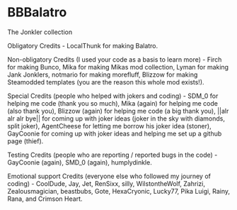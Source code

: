 # BBBalatro
The Jonkler collection

Obligatory Credits -
LocalThunk for making Balatro.

Non-obligatory Credits (I used your code as a basis to learn more) -
Firch for making Bunco,
Mika for making Mikas mod collection,
Lyman for making Jank Jonklers,
notmario for making morefluff,
Blizzow for making Steamodded templates (you are the reason this whole mod exists!).

Special Credits (people who helped with jokers and coding) -
SDM_0 for helping me code (thank you so much),
Mika (again) for helping me code (also thank you),
Blizzow (again) for helping me code (a big thank you),
||alr alr alr bye|| for coming up with joker ideas (joker in the sky with diamonds, split joker),
AgentCheese for letting me borrow his joker idea (stoner),
GayCoonie for coming up with joker ideas and helping me set up a github page (thief).

Testing Credits (people who are reporting / reported bugs in the code) -
GayCoonie (again),
SMD_0 (again),
humplydinkle.

Emotional support Credits (everyone else who followed my journey of coding) -
CoolDude,
Jay,
Jet,
RenSixx,
silly,
WilstontheWolf,
Zahrizi,
Zealousmagician,
beastbubs,
Gote,
HexaCryonic,
Lucky77,
Pika Luigi,
Rainy,
Rana,
and Crimson Heart.
